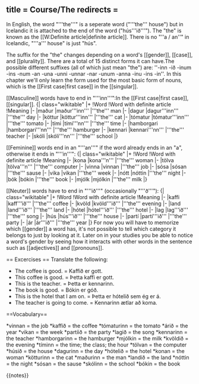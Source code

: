 title = Course/The
redirects =
---

In English, the word "'''the'''" is a seperate word ("'''the''' house") but in Icelandic it is attached to the end of the word ("hús'''ið'''"). The "the" is known as the [[W:Definite article|definite article]]. There is no "''a / an''" in Icelandic, "'''a''' house" is just "hús".

The suffix for the "the" changes depending on a word's [[gender]], [[case]], and [[plurality]]. There are a total of 15 distinct forms it can have.<ref>The possible different suffixes (all of which just mean "the") are: ''-inn -ið -inum -ins -num -an -una -unni -unnar -nar -unum -anna -inu -ins -in''.</ref> In this chapter we'll only learn the form used for the most basic form of nouns, which is the [[First case|first case]] in the [[singular]].

[[Masculine]] words have to end in "'''inn'''":<ref name=":0">In the  [[First case|first case]], [[singular]].</ref>
{| class="wikitable"
|+
!Word
!Word with definite article
!Meaning
|-
|maður
|maður'''inn'''
|'''the''' man
|-
|dagur
|dagur'''inn'''
|'''the''' day
|-
|köttur
|köttur'''inn'''
|'''the''' cat
|-
|tómatur
|tómatur'''inn'''
|'''the''' tomato
|-
|tími
|tími'''nn'''
|'''the''' time
|-
|hamborgari
|hamborgari'''nn'''
|'''the''' hamburger
|-
|kennari
|kennari'''nn'''
|'''the''' teacher
|-
|skóli
|skóli'''nn'''
|'''the''' school
|}

[[Feminine]] words end in an "'''an'''" if the word already ends in an "a", otherwise it ends in "'''in'''":<ref name=":0" />
{| class="wikitable"
|+
!Word
!Word with definite article
!Meaning
|-
|kona
|kona'''n'''
|'''the''' woman
|-
|tölva
|tölva'''n'''
|'''the''' computer
|-
|vinna
|vinnan
|'''the''' job
|-
|sósa
|sósan
|'''the''' sause
|-
|vika
|vikan
|'''the''' week
|-
|nótt
|nóttin
|'''the''' night
|-
|bók
|bókin
|'''the''' book
|-
|mjólk
|mjólkin
|'''the''' milk
|}

[[Neuter]] words have to end in "'''ið'''" (occasionally "'''ð'''"):<ref name=":0" />
{| class="wikitable"
|+
!Word
!Word with definite article
!Meaning
|-
|kaffi
|kaff'''ið'''
|'''the''' coffee
|-
|kvöld
|kvöld'''ið'''
|'''the''' evening
|-
|land
|land'''ið'''
|'''the''' land
|-
|hótel
|hótel'''ið'''
|'''the''' hotel
|-
|lag
|lag'''ið'''
|'''the''' song
|-
|hús
|hús'''ið'''
|'''the''' house
|-
|partí
|partí'''ið'''
|'''the''' party
|-
|ár
|ár'''ið'''
|'''the''' year
|}
For now you will have to memorize which [[gender]] a word has, it's not possible to tell which category it belongs to just by looking at it. Later on in your studies you be able to notice a word's gender by seeing how it interacts with other words in the sentence such as [[adjectives]] and [[pronouns]].


== Excercises ==
Translate the following:

* The coffee is good. = Kaffið er gott.
* This coffee is good. = Þetta kaffi er gott.
* This is the teacher. = Þetta er kennarinn.
* The book is good. = Bókin er góð. 
* This is the hotel that I am on. = Þetta er hótelið sem ég er á.
* The teacher is going to come. = Kennarinn ætlar að koma.<br />

==Vocabulary==

*vinnan = the job
*kaffið = the coffee
*tómaturinn = the tomato
*árið = the year
*vikan = the week
*partíið = the party
*lagið = the song
*kennarinn = the teacher
*hamborgarinn = the hamburger
*mjólkin = the milk
*kvöldið = the evening
*tíminn = the time; the class; the hour
*tölvan = the computer
*húsið = the house
*dagurinn = the day
*hótelið = the hotel
*konan = the woman
*kötturinn = the cat
*maðurinn = the man
*landið = the land
*nóttin = the night
*sósan = the sause
*skólinn = the school
*bókin = the book

{{notes}}